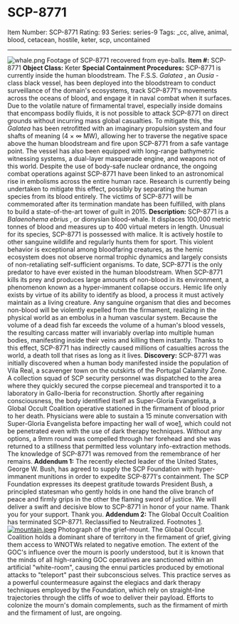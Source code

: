 # SCP-8771
Item Number: SCP-8771
Rating: 93
Series: series-9
Tags: _cc, alive, animal, blood, cetacean, hostile, keter, scp, uncontained

---

![whale.png](https://scp-wiki.wdfiles.com/local--files/scp-8771/whale.png)
Footage of SCP-8771 recovered from eye-balls.
**Item #:** SCP-8771
**Object Class:** Keter
**Special Containment Procedures:** SCP-8771 is currently inside the human bloodstream.
The F.S.S. _Galatea_ , an _Ousia_ -class black vessel, has been deployed into the bloodstream to conduct surveillance of the domain's ecosystems, track SCP-8771's movements across the oceans of blood, and engage it in naval combat when it surfaces.
Due to the volatile nature of firmamental travel, especially inside domains that encompass bodily fluids, it is not possible to attack SCP-8771 on direct grounds without incurring mass global casualties. To mitigate this, the _Galatea_ has been retrofitted with an imaginary propulsion system and four shafts of meaning (4 × ∞ MW), allowing her to traverse the negative space above the human bloodstream and fire upon SCP-8771 from a safe vantage point. The vessel has also been equipped with long-range bathymetric witnessing systems, a dual-layer masquerade engine, and weapons not of this world.
Despite the use of body-safe nuclear ordnance, the ongoing combat operations against SCP-8771 have been linked to an astronomical rise in embolisms across the entire human race. Research is currently being undertaken to mitigate this effect, possibly by separating the human species from its blood entirely.
The victims of SCP-8771 will be commemorated after its termination mandate has been fulfilled, with plans to build a state-of-the-art tower of guilt in 2015.
**Description:** SCP-8771 is a _Balaenohema ebrius_ , or dionysian blood-whale. It displaces 100,000 metric tonnes of blood and measures up to 400 virtual meters in length.
Unusual for its species, SCP-8771 is possessed with malice. It is actively hostile to other sanguine wildlife and regularly hunts them for sport. This violent behavior is exceptional among bloodfaring creatures, as the hemic ecosystem does not observe normal trophic dynamics and largely consists of non-retaliating self-sufficient organisms. To date, SCP-8771 is the only predator to have ever existed in the human bloodstream.
When SCP-8771 kills its prey and produces large amounts of non-blood in its environment, a phenomenon known as a hyper-immanent collapse occurs. Hemic life only exists by virtue of its ability to identify as blood, a process it must actively maintain as a living creature. Any sanguine organism that dies and becomes non-blood will be violently expelled from the firmament, realizing in the physical world as an embolus in a human vascular system. Because the volume of a dead fish far exceeds the volume of a human's blood vessels, the resulting carcass matter will invariably overlap into multiple human bodies, manifesting inside their veins and killing them instantly.
Thanks to this effect, SCP-8771 has indirectly caused millions of casualties across the world, a death toll that rises as long as it lives.
**Discovery:** SCP-8771 was initially discovered when a human body manifested inside the population of Vila Real, a scavenger town on the outskirts of the Portugal Calamity Zone. A collection squad of SCP security personnel was dispatched to the area where they quickly secured the corpse piecemeal and transported it to a laboratory in Gallo-Iberia for reconstruction. Shortly after regaining consciousness, the body identified itself as Super-Gloria Evangelista, a Global Occult Coalition operative stationed in the firmament of blood prior to her death.
Physicians were able to sustain a 15 minute conversation with Super-Gloria Evangelista before impacting her wall of woe[1](javascript:;), which could not be penetrated even with the use of dark therapy techniques. Without any options, a 9mm round was compelled through her forehead and she was returned to a stillness that permitted less voluntary info-extraction methods. The knowledge of SCP-8771 was removed from the remembrance of her remains.
**Addendum 1:** The recently elected leader of the United States, George W. Bush, has agreed to supply the SCP Foundation with hyper-immanent munitions in order to expedite SCP-8771's containment.
The SCP Foundation expresses its deepest gratitude towards President Bush, a principled statesman who gently holds in one hand the olive branch of peace and firmly grips in the other the flaming sword of justice.
We will deliver a swift and decisive blow to SCP-8771 in honor of your name. Thank you for your support.
Thank you.
**Addendum 2:** The Global Occult Coalition has terminated SCP-8771.
Reclassified to Neutralized.
Footnotes
[1](javascript:;). 
[![mountain.jpeg](https://scp-wiki.wdfiles.com/local--resized-images/scp-8771/mountain.jpeg/medium.jpg)](https://scp-wiki.wdfiles.com/local--files/scp-8771/mountain.jpeg)
Photograph of the grief-mount.
The Global Occult Coalition holds a dominant share of territory in the firmament of grief, giving them access to WNOTWs related to negative emotion.
The extent of the GOC's influence over the mourn is poorly understood, but it is known that the minds of all high-ranking GOC operatives are sanctioned within an artificial "white-room", causing the ennui particles produced by emotional attacks to "teleport" past their subconscious selves. This practice serves as a powerful countermeasure against the elegiacs and dark therapy techniques employed by the Foundation, which rely on straight-line trajectories through the cliffs of woe to deliver their payload.
Efforts to colonize the mourn's domain complements, such as the firmament of mirth and the firmament of lust, are ongoing.